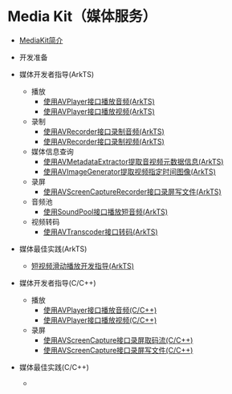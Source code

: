 # Media Kit（媒体服务）

- [MediaKit简介](media-kit-intro.md)
- 开发准备
- 媒体开发者指导(ArkTS)
  - 播放
    - [使用AVPlayer接口播放音频(ArkTS)](using-avplayer-for-playback.md)
    - [使用AVPlayer接口播放视频(ArkTS)]( )
  - 录制
    - [使用AVRecorder接口录制音频(ArkTS)](using-avrecorder-for-recording.md)
    - [使用AVRecorder接口录制视频(ArkTS)](video-recording.md)
  - 媒体信息查询
    - [使用AVMetadataExtractor提取音视频元数据信息(ArkTS)]( )
    - [使用AVImageGenerator提取视频指定时间图像(ArkTS)]( )
  - 录屏
    - [使用AVScreenCaptureRecorder接口录屏写文件(ArkTS)](using-avscreencapture-ArkTs.md)
  - 音频池
    - [使用SoundPool接口播放短音频(ArkTS)]( )
  - 视频转码
    - [使用AVTranscoder接口转码(ArkTS)](using-avtranscoder-for-transcodering.md)
- 媒体最佳实践(ArkTS)
  - [短视频滑动播放开发指导(ArkTS)]( )

- 媒体开发者指导(C/C++)
  - 播放
    - [使用AVPlayer接口播放音频(C/C++)](using-avplayer-for-playback.md)
    - [使用AVPlayer接口播放视频(C/C++)](video-playerback.md)
  - 录屏
    - [使用AVScreenCapture接口录屏取码流(C/C++)](using-avscreencapture-for-buffer.md)
    - [使用AVScreenCapture接口录屏写文件(C/C++)](using-avscreencapture-for-file.md)
- 媒体最佳实践(C/C++)
  - [ ]( )
